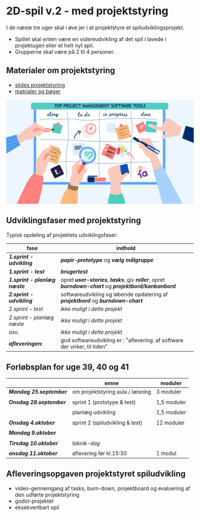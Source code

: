 <h1>2D-spil v.2 - med projektstyring</h1>

I de næste tre uger skal i øve jer i at projektstyre et spiludviklingsprojekt.   
- Spillet skal enten være en videreudvikling af det spil i lavede i projektugen eller et helt nyt spil.      
- Grupperne skal være på 2 til 4 personer. 

## Materialer om projektstyring
- [slides projektstyring](slides_projektstyring.pdf)    
- [matrialer og bøger](materialeplan.md)

![boeard](pic_board.png)

## Udviklingsfaser med projektstyring

Typisk opdeling af projektets udviklingsfaser:

| fase                                | indhold                                                                                                                         |
|-------------------------------------|---------------------------------------------------------------------------------------------------------------------------------|
| ***1.sprint - udvikling***          | ***papir-prototype*** og ***vælg målgruppe***                                                                                   |
| ***1.sprint - test***               | ***brugertest***                                                                                                                |
| ***1.sprint - planlæg næste***      | opret ***user-stories***, ***tasks***, giv ***roller***, opret ***burndown-chart*** og ***projektbord/kanbanbord***             |                                    
| ***2.sprint - udvikling***         | softwareudvikling og løbende opdatering af ***projektbord*** og ***burndown-chart***                                             |
| *2.sprint - test*                  | *ikke muligt i dette projekt*                                                                                                    |                                    
| *2.sprint - planlæg næste*         | *ikke muligt i dette projekt*                                                                                                    |
| *osv.*                              | *ikke muligt i dette projekt*                                                                                                   |                                     
| ***afleveringen:***                 | god softwareudvikling er : "aflevering. af software der virker, til tiden"                                                      |

## Forløbsplan for uge 39, 40 og 41

|                           | emne                               | moduler        | 
|---------------------------|------------------------------------|----------------|
| ***Mandag 25.september*** | om projektstyring aula / læsning   | 3 moduler      |
|                           |                                    |                |
| ***Onsdag 28.september*** | sprint 1 (prototype & test)        | 1,5 moduler    |
|                           |                                    |                |
|                           | planlæg udvikling                  | 1,5 moduler    |
|                           |                                    |                |
| ***Onsdag 4.oktober***    | sprint 2 (spiludvikling & test)    | 12 moduler     |
|                           |                                    |                |
| ***Mandag 9.oktober***    |                                    |                |
|                           |                                    |                |
| ***Tirsdag 10.oktober***  | *teknik-dag*                       |                |
|                           |                                    |                |
| ***onsdag 11.oktober***   | aflevering før kl.15:30            | 1 modul        |

## Afleveringsopgaven projektstyret spiludvikling 
- video-gennemgang af tasks, burn-down, projektboard og evaluering af den udførte projektstyring
- godot-projektet
- eksekvertbart spil

